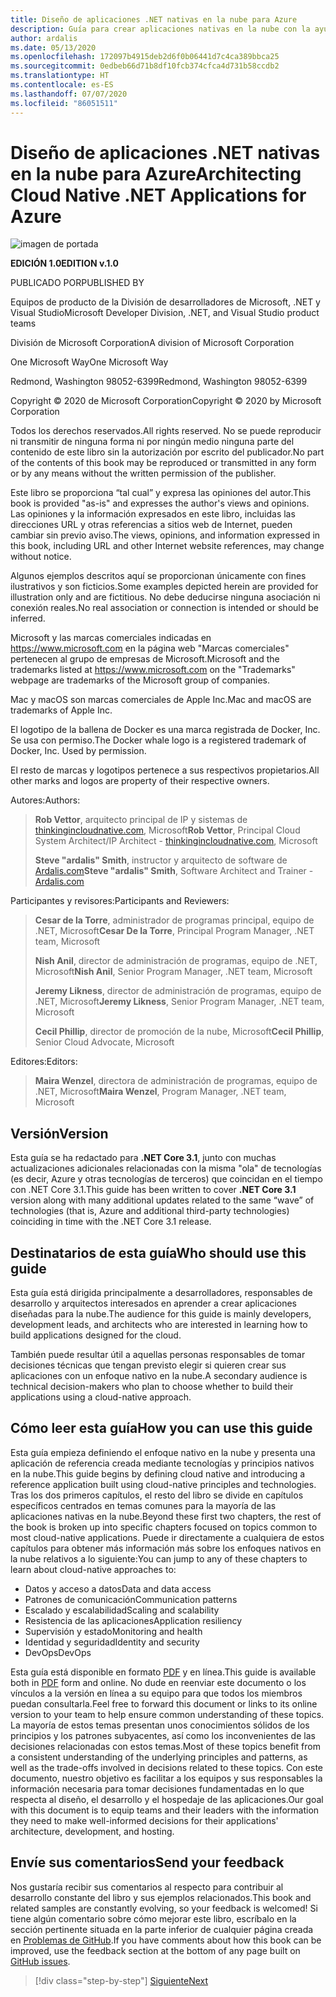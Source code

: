 ```yaml
---
title: Diseño de aplicaciones .NET nativas en la nube para Azure
description: Guía para crear aplicaciones nativas en la nube con la ayuda de contenedores, microservicios y características sin servidor de Azure.
author: ardalis
ms.date: 05/13/2020
ms.openlocfilehash: 172097b4915deb2d6f0b06441d7c4ca389bbca25
ms.sourcegitcommit: 0edbeb66d71b8df10fcb374cfca4d731b58ccdb2
ms.translationtype: HT
ms.contentlocale: es-ES
ms.lasthandoff: 07/07/2020
ms.locfileid: "86051511"
---
```

# <a name="architecting-cloud-native-net-applications-for-azure"></a><span data-ttu-id="d6cc9-103">Diseño de aplicaciones .NET nativas en la nube para Azure</span><span class="sxs-lookup"><span data-stu-id="d6cc9-103">Architecting Cloud Native .NET Applications for Azure</span></span>

![imagen de portada](./media/cover.png)

<span data-ttu-id="d6cc9-105">**EDICIÓN 1.0**</span><span class="sxs-lookup"><span data-stu-id="d6cc9-105">**EDITION v.1.0**</span></span>

<span data-ttu-id="d6cc9-106">PUBLICADO POR</span><span class="sxs-lookup"><span data-stu-id="d6cc9-106">PUBLISHED BY</span></span>

<span data-ttu-id="d6cc9-107">Equipos de producto de la División de desarrolladores de Microsoft, .NET y Visual Studio</span><span class="sxs-lookup"><span data-stu-id="d6cc9-107">Microsoft Developer Division, .NET, and Visual Studio product teams</span></span>

<span data-ttu-id="d6cc9-108">División de Microsoft Corporation</span><span class="sxs-lookup"><span data-stu-id="d6cc9-108">A division of Microsoft Corporation</span></span>

<span data-ttu-id="d6cc9-109">One Microsoft Way</span><span class="sxs-lookup"><span data-stu-id="d6cc9-109">One Microsoft Way</span></span>

<span data-ttu-id="d6cc9-110">Redmond, Washington 98052-6399</span><span class="sxs-lookup"><span data-stu-id="d6cc9-110">Redmond, Washington 98052-6399</span></span>

<span data-ttu-id="d6cc9-111">Copyright &copy; 2020 de Microsoft Corporation</span><span class="sxs-lookup"><span data-stu-id="d6cc9-111">Copyright &copy; 2020 by Microsoft Corporation</span></span>

<span data-ttu-id="d6cc9-112">Todos los derechos reservados.</span><span class="sxs-lookup"><span data-stu-id="d6cc9-112">All rights reserved.</span></span> <span data-ttu-id="d6cc9-113">No se puede reproducir ni transmitir de ninguna forma ni por ningún medio ninguna parte del contenido de este libro sin la autorización por escrito del publicador.</span><span class="sxs-lookup"><span data-stu-id="d6cc9-113">No part of the contents of this book may be reproduced or transmitted in any form or by any means without the written permission of the publisher.</span></span>

<span data-ttu-id="d6cc9-114">Este libro se proporciona “tal cual” y expresa las opiniones del autor.</span><span class="sxs-lookup"><span data-stu-id="d6cc9-114">This book is provided "as-is" and expresses the author's views and opinions.</span></span> <span data-ttu-id="d6cc9-115">Las opiniones y la información expresados en este libro, incluidas las direcciones URL y otras referencias a sitios web de Internet, pueden cambiar sin previo aviso.</span><span class="sxs-lookup"><span data-stu-id="d6cc9-115">The views, opinions, and information expressed in this book, including URL and other Internet website references, may change without notice.</span></span>

<span data-ttu-id="d6cc9-116">Algunos ejemplos descritos aquí se proporcionan únicamente con fines ilustrativos y son ficticios.</span><span class="sxs-lookup"><span data-stu-id="d6cc9-116">Some examples depicted herein are provided for illustration only and are fictitious.</span></span> <span data-ttu-id="d6cc9-117">No debe deducirse ninguna asociación ni conexión reales.</span><span class="sxs-lookup"><span data-stu-id="d6cc9-117">No real association or connection is intended or should be inferred.</span></span>

<span data-ttu-id="d6cc9-118">Microsoft y las marcas comerciales indicadas en <https://www.microsoft.com> en la página web "Marcas comerciales" pertenecen al grupo de empresas de Microsoft.</span><span class="sxs-lookup"><span data-stu-id="d6cc9-118">Microsoft and the trademarks listed at <https://www.microsoft.com> on the "Trademarks" webpage are trademarks of the Microsoft group of companies.</span></span>

<span data-ttu-id="d6cc9-119">Mac y macOS son marcas comerciales de Apple Inc.</span><span class="sxs-lookup"><span data-stu-id="d6cc9-119">Mac and macOS are trademarks of Apple Inc.</span></span>

<span data-ttu-id="d6cc9-120">El logotipo de la ballena de Docker es una marca registrada de Docker, Inc. Se usa con permiso.</span><span class="sxs-lookup"><span data-stu-id="d6cc9-120">The Docker whale logo is a registered trademark of Docker, Inc. Used by permission.</span></span>

<span data-ttu-id="d6cc9-121">El resto de marcas y logotipos pertenece a sus respectivos propietarios.</span><span class="sxs-lookup"><span data-stu-id="d6cc9-121">All other marks and logos are property of their respective owners.</span></span>

<span data-ttu-id="d6cc9-122">Autores:</span><span class="sxs-lookup"><span data-stu-id="d6cc9-122">Authors:</span></span>

> <span data-ttu-id="d6cc9-123">**Rob Vettor**, arquitecto principal de IP y sistemas de [thinkingincloudnative.com](https://thinkingincloudnative.com/about/), Microsoft</span><span class="sxs-lookup"><span data-stu-id="d6cc9-123">**Rob Vettor**, Principal Cloud System Architect/IP Architect - [thinkingincloudnative.com](https://thinkingincloudnative.com/about/), Microsoft</span></span>
>
> <span data-ttu-id="d6cc9-124">**Steve "ardalis" Smith**, instructor y arquitecto de software de [Ardalis.com](https://ardalis.com)</span><span class="sxs-lookup"><span data-stu-id="d6cc9-124">**Steve "ardalis" Smith**, Software Architect and Trainer - [Ardalis.com](https://ardalis.com)</span></span>

<span data-ttu-id="d6cc9-125">Participantes y revisores:</span><span class="sxs-lookup"><span data-stu-id="d6cc9-125">Participants and Reviewers:</span></span>

> <span data-ttu-id="d6cc9-126">**Cesar de la Torre**, administrador de programas principal, equipo de .NET, Microsoft</span><span class="sxs-lookup"><span data-stu-id="d6cc9-126">**Cesar De la Torre**, Principal Program Manager, .NET team, Microsoft</span></span>
>
> <span data-ttu-id="d6cc9-127">**Nish Anil**, director de administración de programas, equipo de .NET, Microsoft</span><span class="sxs-lookup"><span data-stu-id="d6cc9-127">**Nish Anil**, Senior Program Manager, .NET team, Microsoft</span></span>
>
> <span data-ttu-id="d6cc9-128">**Jeremy Likness**, director de administración de programas, equipo de .NET, Microsoft</span><span class="sxs-lookup"><span data-stu-id="d6cc9-128">**Jeremy Likness**, Senior Program Manager, .NET team, Microsoft</span></span>
>
> <span data-ttu-id="d6cc9-129">**Cecil Phillip**, director de promoción de la nube, Microsoft</span><span class="sxs-lookup"><span data-stu-id="d6cc9-129">**Cecil Phillip**, Senior Cloud Advocate, Microsoft</span></span>

<span data-ttu-id="d6cc9-130">Editores:</span><span class="sxs-lookup"><span data-stu-id="d6cc9-130">Editors:</span></span>

> <span data-ttu-id="d6cc9-131">**Maira Wenzel**, directora de administración de programas, equipo de .NET, Microsoft</span><span class="sxs-lookup"><span data-stu-id="d6cc9-131">**Maira Wenzel**, Program Manager, .NET team, Microsoft</span></span>

## <a name="version"></a><span data-ttu-id="d6cc9-132">Versión</span><span class="sxs-lookup"><span data-stu-id="d6cc9-132">Version</span></span>

<span data-ttu-id="d6cc9-133">Esta guía se ha redactado para **.NET Core 3.1**, junto con muchas actualizaciones adicionales relacionadas con la misma "ola" de tecnologías (es decir, Azure y otras tecnologías de terceros) que coincidan en el tiempo con .NET Core 3.1.</span><span class="sxs-lookup"><span data-stu-id="d6cc9-133">This guide has been written to cover **.NET Core 3.1** version along with many additional updates related to the same “wave” of technologies (that is, Azure and additional third-party technologies) coinciding in time with the .NET Core 3.1 release.</span></span>

## <a name="who-should-use-this-guide"></a><span data-ttu-id="d6cc9-134">Destinatarios de esta guía</span><span class="sxs-lookup"><span data-stu-id="d6cc9-134">Who should use this guide</span></span>

<span data-ttu-id="d6cc9-135">Esta guía está dirigida principalmente a desarrolladores, responsables de desarrollo y arquitectos interesados en aprender a crear aplicaciones diseñadas para la nube.</span><span class="sxs-lookup"><span data-stu-id="d6cc9-135">The audience for this guide is mainly developers, development leads, and architects who are interested in learning how to build applications designed for the cloud.</span></span>

<span data-ttu-id="d6cc9-136">También puede resultar útil a aquellas personas responsables de tomar decisiones técnicas que tengan previsto elegir si quieren crear sus aplicaciones con un enfoque nativo en la nube.</span><span class="sxs-lookup"><span data-stu-id="d6cc9-136">A secondary audience is technical decision-makers who plan to choose whether to build their applications using a cloud-native approach.</span></span>

## <a name="how-you-can-use-this-guide"></a><span data-ttu-id="d6cc9-137">Cómo leer esta guía</span><span class="sxs-lookup"><span data-stu-id="d6cc9-137">How you can use this guide</span></span>

<span data-ttu-id="d6cc9-138">Esta guía empieza definiendo el enfoque nativo en la nube y presenta una aplicación de referencia creada mediante tecnologías y principios nativos en la nube.</span><span class="sxs-lookup"><span data-stu-id="d6cc9-138">This guide begins by defining cloud native and introducing a reference application built using cloud-native principles and technologies.</span></span> <span data-ttu-id="d6cc9-139">Tras los dos primeros capítulos, el resto del libro se divide en capítulos específicos centrados en temas comunes para la mayoría de las aplicaciones nativas en la nube.</span><span class="sxs-lookup"><span data-stu-id="d6cc9-139">Beyond these first two chapters, the rest of the book is broken up into specific chapters focused on topics common to most cloud-native applications.</span></span> <span data-ttu-id="d6cc9-140">Puede ir directamente a cualquiera de estos capítulos para obtener más información más sobre los enfoques nativos en la nube relativos a lo siguiente:</span><span class="sxs-lookup"><span data-stu-id="d6cc9-140">You can jump to any of these chapters to learn about cloud-native approaches to:</span></span>

- <span data-ttu-id="d6cc9-141">Datos y acceso a datos</span><span class="sxs-lookup"><span data-stu-id="d6cc9-141">Data and data access</span></span>
- <span data-ttu-id="d6cc9-142">Patrones de comunicación</span><span class="sxs-lookup"><span data-stu-id="d6cc9-142">Communication patterns</span></span>
- <span data-ttu-id="d6cc9-143">Escalado y escalabilidad</span><span class="sxs-lookup"><span data-stu-id="d6cc9-143">Scaling and scalability</span></span>
- <span data-ttu-id="d6cc9-144">Resistencia de las aplicaciones</span><span class="sxs-lookup"><span data-stu-id="d6cc9-144">Application resiliency</span></span>
- <span data-ttu-id="d6cc9-145">Supervisión y estado</span><span class="sxs-lookup"><span data-stu-id="d6cc9-145">Monitoring and health</span></span>
- <span data-ttu-id="d6cc9-146">Identidad y seguridad</span><span class="sxs-lookup"><span data-stu-id="d6cc9-146">Identity and security</span></span>
- <span data-ttu-id="d6cc9-147">DevOps</span><span class="sxs-lookup"><span data-stu-id="d6cc9-147">DevOps</span></span>

<span data-ttu-id="d6cc9-148">Esta guía está disponible en formato [PDF](https://dotnet.microsoft.com/download/e-book/cloud-native-azure/pdf) y en línea.</span><span class="sxs-lookup"><span data-stu-id="d6cc9-148">This guide is available both in [PDF](https://dotnet.microsoft.com/download/e-book/cloud-native-azure/pdf) form and online.</span></span> <span data-ttu-id="d6cc9-149">No dude en reenviar este documento o los vínculos a la versión en línea a su equipo para que todos los miembros puedan consultarla.</span><span class="sxs-lookup"><span data-stu-id="d6cc9-149">Feel free to forward this document or links to its online version to your team to help ensure common understanding of these topics.</span></span> <span data-ttu-id="d6cc9-150">La mayoría de estos temas presentan unos conocimientos sólidos de los principios y los patrones subyacentes, así como los inconvenientes de las decisiones relacionadas con estos temas.</span><span class="sxs-lookup"><span data-stu-id="d6cc9-150">Most of these topics benefit from a consistent understanding of the underlying principles and patterns, as well as the trade-offs involved in decisions related to these topics.</span></span> <span data-ttu-id="d6cc9-151">Con este documento, nuestro objetivo es facilitar a los equipos y sus responsables la información necesaria para tomar decisiones fundamentadas en lo que respecta al diseño, el desarrollo y el hospedaje de las aplicaciones.</span><span class="sxs-lookup"><span data-stu-id="d6cc9-151">Our goal with this document is to equip teams and their leaders with the information they need to make well-informed decisions for their applications' architecture, development, and hosting.</span></span>

## <a name="send-your-feedback"></a><span data-ttu-id="d6cc9-152">Envíe sus comentarios</span><span class="sxs-lookup"><span data-stu-id="d6cc9-152">Send your feedback</span></span>

<span data-ttu-id="d6cc9-153">Nos gustaría recibir sus comentarios al respecto para contribuir al desarrollo constante del libro y sus ejemplos relacionados.</span><span class="sxs-lookup"><span data-stu-id="d6cc9-153">This book and related samples are constantly evolving, so your feedback is welcomed!</span></span> <span data-ttu-id="d6cc9-154">Si tiene algún comentario sobre cómo mejorar este libro, escríbalo en la sección pertinente situada en la parte inferior de cualquier página creada en [Problemas de GitHub](https://github.com/dotnet/docs/issues).</span><span class="sxs-lookup"><span data-stu-id="d6cc9-154">If you have comments about how this book can be improved, use the feedback section at the bottom of any page built on [GitHub issues](https://github.com/dotnet/docs/issues).</span></span>

>[!div class="step-by-step"]
>[<span data-ttu-id="d6cc9-155">Siguiente</span><span class="sxs-lookup"><span data-stu-id="d6cc9-155">Next</span></span>](introduction.md)
